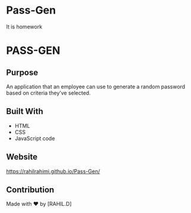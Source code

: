 # Pass-Gen
It is homework 
# PASS-GEN

## Purpose
 An application that an employee can use to generate a random password based on criteria they’ve selected.

## Built With
* HTML
* CSS
*  JavaScript code
## Website
 https://rahilrahimi.github.io/Pass-Gen/

## Contribution
Made with ❤️ by [RAHIL.D]
